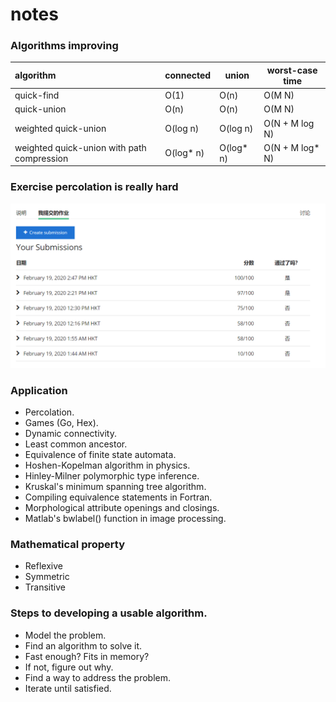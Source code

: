 # notes

### Algorithms improving

| algorithm                                  | connected | union     | worst-case time |
| :----------------------------------------- | --------- | --------- | --------------- |
| quick-find                                 | O(1)      | O(n)      | O(M N)          |
| quick-union                                | O(n)      | O(n)      | O(M N)          |
| weighted quick-union                       | O(log n)  | O(log n)  | O(N + M log N)  |
| weighted quick-union with path compression | O(log* n) | O(log* n) | O(N + M log* N) |



### Exercise percolation is really hard

![image-20200219145416624](image-20200219145416624.png)



### Application

- Percolation. 
- Games (Go, Hex). 
- Dynamic connectivity.
- Least common ancestor. 
- Equivalence of finite state automata.
- Hoshen-Kopelman algorithm in physics. 
- Hinley-Milner polymorphic type inference. 
- Kruskal's minimum spanning tree algorithm. 
- Compiling equivalence statements in Fortran. 
- Morphological attribute openings and closings. 
- Matlab's bwlabel() function in image processing.



### Mathematical property

- Reflexive
- Symmetric
- Transitive



### Steps to developing a usable algorithm. 

- Model the problem. 
- Find an algorithm to solve it. 
- Fast enough? Fits in memory? 
- If not, figure out why. 
- Find a way to address the problem. 
- Iterate until satisfied.